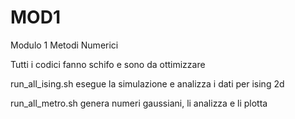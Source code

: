 # MOD1
Modulo 1 Metodi Numerici


Tutti i codici fanno schifo e sono da ottimizzare

run_all_ising.sh esegue la simulazione e analizza i dati per ising 2d

run_all_metro.sh genera numeri gaussiani, li analizza e li plotta

